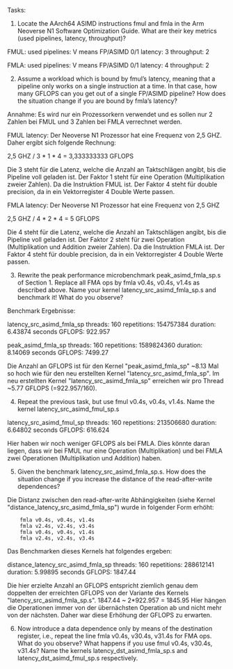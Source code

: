 Tasks:

1. Locate the AArch64 ASIMD instructions fmul and fmla in the Arm Neoverse N1 Software Optimization Guide. What are their key metrics (used pipelines, latency, throughput)?

FMUL:
used pipelines: V means FP/ASIMD 0/1
latency: 3
throughput: 2

FMLA:
used pipelines: V means FP/ASIMD 0/1
latency: 4
throughput: 2



2. Assume a workload which is bound by fmul’s latency, meaning that a pipeline only works on a single instruction at a time. In that case, how many GFLOPS can you get out of a single FP/ASIMD pipeline? How does the situation change if you are bound by fmla’s latency?


Annahme: Es wird nur ein Prozessorkern verwendet und es sollen nur 2 Zahlen bei FMUL und 3 Zahlen bei FMLA verrechnet werden.

FMUL latency:
Der Neoverse N1 Prozessor hat eine Frequenz von 2,5 GHZ. Daher ergibt sich folgende Rechnung:

2,5 GHZ / 3 * 1 * 4 = 3,333333333 GFLOPS

Die 3 steht für die Latenz, welche die Anzahl an Taktschlägen angibt, bis die Pipeline voll geladen ist.
Der Faktor 1 steht für eine Operation (Multiplikation zweier Zahlen). Da die Instruktion FMUL ist.
Der Faktor 4 steht für double precision, da in ein Vektorregister 4 Double Werte passen.

FMLA latency:
Der Neoverse N1 Prozessor hat eine Frequenz von 2,5 GHZ

2,5 GHZ / 4 * 2 * 4 = 5 GFLOPS

Die 4 steht für die Latenz, welche die Anzahl an Taktschlägen angibt, bis die Pipeline voll geladen ist.
Der Faktor 2 steht für zwei Operation (Multiplikation und Addition zweier Zahlen). Da die Instruktion FMLA ist.
Der Faktor 4 steht für double precision, da in ein Vektorregister 4 Double Werte passen.





3. Rewrite the peak performance microbenchmark peak_asimd_fmla_sp.s of Section 1. Replace all FMA ops by fmla v0.4s, v0.4s, v1.4s as described above. Name your kernel latency_src_asimd_fmla_sp.s and benchmark it! What do you observe?

Benchmark Ergebnisse:


latency_src_asimd_fmla_sp
 threads: 160
  repetitions: 154757384
  duration: 6.43874 seconds
  GFLOPS: 922.957

peak_asimd_fmla_sp
 threads: 160
  repetitions: 1589824360
  duration: 8.14069 seconds
  GFLOPS: 7499.27



Die Anzahl an GFLOPS ist für den Kernel "peak_asimd_fmla_sp" ~8.13 Mal so hoch wie für den neu erstellten Kernel "latency_src_asimd_fmla_sp".
Im neu erstellten Kernel "latency_src_asimd_fmla_sp" erreichen wir pro Thread ~5.77 GFLOPS (=922.957/160).



4. Repeat the previous task, but use fmul v0.4s, v0.4s, v1.4s. Name the kernel latency_src_asimd_fmul_sp.s


latency_src_asimd_fmul_sp
 threads: 160
  repetitions: 213506680
  duration: 6.64802 seconds
  GFLOPS: 616.624

Hier haben wir noch weniger GFLOPS als bei FMLA. Dies könnte daran liegen, dass wir bei FMUL nur eine Operation (Multiplikation) und bei FMLA zwei Operationen (Multiplikation und Addition) haben.


5. Given the benchmark latency_src_asimd_fmla_sp.s. How does the situation change if you increase the distance of the read-after-write dependences?

Die Distanz zwischen den read-after-write Abhängigkeiten (siehe Kernel "distance_latency_src_asimd_fmla_sp") wurde in folgender Form erhöht:

        fmla v0.4s, v0.4s, v1.4s
        fmla v2.4s, v2.4s, v3.4s
        fmla v0.4s, v0.4s, v1.4s
        fmla v2.4s, v2.4s, v3.4s

Das Benchmarken dieses Kernels hat folgendes ergeben:

distance_latency_src_asimd_fmla_sp
 threads: 160
  repetitions: 288612141
  duration: 5.99895 seconds
  GFLOPS: 1847.44

Die hier erzielte Anzahl an GFLOPS entspricht ziemlich genau dem doppelten der erreichten GFLOPS von der Variante des Kernels "latency_src_asimd_fmla_sp.s".
1847.44 ~ 2*922.957 = 1845.95
Hier hängen die Operationen immer von der übernächsten Operation ab und nicht mehr von der nächsten. Daher war diese Erhöhung der GFLOPS zu erwarten. 







6. Now introduce a data dependence only by means of the destination register, i.e., repeat the line fmla v0.4s, v30.4s, v31.4s for FMA ops. What do you observe? What happens if you use fmul v0.4s, v30.4s, v31.4s? Name the kernels latency_dst_asimd_fmla_sp.s and latency_dst_asimd_fmul_sp.s respectively.